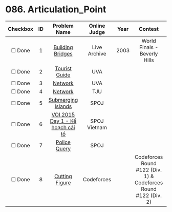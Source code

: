 # 086. Articulation_Point


| Checkbox | ID | Problem Name|Online Judge|Year|Contest|Difficulty Level|
|:---:|:---:|:---:|:---:|:---:|:---:|:---:|
|&#9744; Done|1|[Building Bridges](https://icpcarchive.ecs.baylor.edu/index.php?option=onlinejudge&page=show_problem&problem=722)|Live Archive|2003|World Finals - Beverly Hills|1|
|&#9744; Done|2|[Tourist Guide](https://uva.onlinejudge.org/index.php?option=onlinejudge&page=show_problem&problem=1140)|UVA|||1|
|&#9744; Done|3|[Network](https://uva.onlinejudge.org/index.php?option=onlinejudge&page=show_problem&problem=251)|UVA|||1|
|&#9744; Done|4|[Network](http://acm.tju.edu.cn/toj/showp1026.html)|TJU|||1|
|&#9744; Done|5|[Submerging Islands](http://www.spoj.com/problems/SUBMERGE/)|SPOJ|||1|
|&#9744; Done|6|[VOI 2015 Day 1 - K&#7871; ho&#7841;ch c&#7843;i t&#7893;](http://vn.spoj.com/problems/REFORM/)|SPOJ Vietnam|||3|
|&#9744; Done|7|[Police Query](http://www.spoj.com/problems/POLQUERY/)|SPOJ|||3|
|&#9744; Done|8|[Cutting Figure](http://codeforces.com/problemset/problem/193/A)|Codeforces||Codeforces Round #122 (Div. 1) & Codeforces Round #122 (Div. 2)|5|

